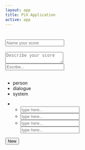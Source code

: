 ```yaml
---
layout: app
title: PiX Application
active: app
---
```


<h1 class='score-header'><input placeholder='Name your score'></h1>
<textarea class='score-description' placeholder='Describe your score'></textarea>

<section class="pix-tag-view">
	<input type="text" class="pix-replace" placeholder="Escribe...">
	<div class="pix-code" contenteditable="true"></div>
</section>

<div class='pix-score'>
	<ul class='pix-header col-sm-1 col-xs-3'>
		<li class='block block-user'><div class='pix-group'><i class='pix pix-user'></i><label>person</label></div></li>
		<li class='block block-dialogue'><div class='pix-group'><i class='pix pix-interaction'></i><label>dialogue</label></div></li>
		<li class='block block-system'><div class='pix-group'><i class='pix pix-gear'></i><label>system</label></div></li>
	</ul>
	<ul class='pix-steps'>
		<li class='pix-step col-sm-1 col-xs-3'>
			<ul>
				<li class='block block-user'>
					<input type='text' class="pix-input input-user" placeholder='type here...'>
				</li>
				<li class='block block-dialogue'>
					<input type='text' class="pix-input input-dialogue" placeholder='type here...'>
				</li>
				<li class='block block-system'>
					<input type='text' class="pix-input input-system" placeholder='type here...'>
				</li>
				<div class='note'>
					<input type='text' class="pix-input input-note" placeholder='type here...'>
				</div>
			</ul>
		</li>
	</ul>
</div>

<button class='btn btn-lg btn-primary pull-right'><i class='pix pix-plus'></i> New</button>